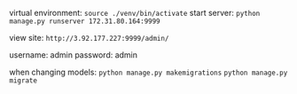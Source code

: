 virtual environment: ```source ./venv/bin/activate```
start server: ```python manage.py runserver 172.31.80.164:9999```

view site: ```http://3.92.177.227:9999/admin/```

username: admin
password: admin

when changing models:
```python manage.py makemigrations```
```python manage.py migrate```